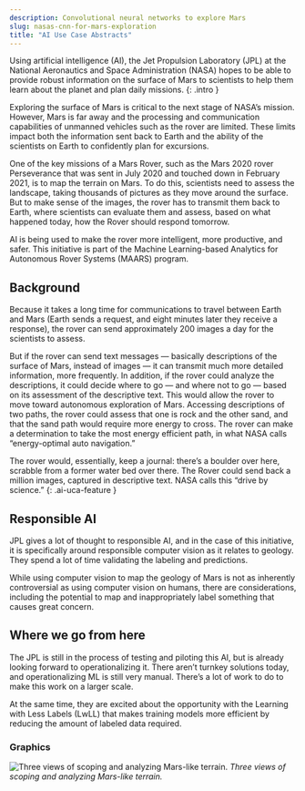 ```yaml
---
description: Convolutional neural networks to explore Mars
slug: nasas-cnn-for-mars-exploration
title: "AI Use Case Abstracts"
---
```

Using artificial intelligence (AI), the Jet Propulsion Laboratory (JPL) at the National Aeronautics and Space Administration (NASA) hopes to be able to provide robust information on the surface of Mars to scientists to help them learn about the planet and plan daily missions.
{: .intro }

Exploring the surface of Mars is critical to the next stage of NASA’s mission. However, Mars is far away and the processing and communication capabilities of unmanned vehicles such as the rover are limited. These limits impact both the information sent back to Earth and the ability of the scientists on Earth to confidently plan for excursions.

One of the key missions of a Mars Rover, such as the Mars 2020 rover Perseverance that was sent in July 2020 and touched down in February 2021, is to map the terrain on Mars. To do this, scientists need to assess the landscape, taking thousands of pictures as they move around the surface. But to make sense of the images, the rover has to transmit them back to Earth, where scientists can evaluate them and assess, based on what happened today, how the Rover should respond tomorrow.

AI is being used to make the rover more intelligent, more productive, and safer. This initiative is part of the Machine Learning-based Analytics for Autonomous Rover Systems (MAARS) program.

## Background
Because it takes a long time for communications to travel between Earth and Mars (Earth sends a request, and eight minutes later they receive a response), the rover can send approximately 200 images a day for the scientists to assess.

But if the rover can send text messages — basically descriptions of the surface of Mars, instead of images — it can transmit much more detailed information, more frequently. In addition, if the rover could analyze the descriptions, it could decide where to go — and where not to go — based on its assessment of the descriptive text. This would allow the rover to move toward autonomous exploration of Mars. Accessing descriptions of two paths, the rover could assess that one is rock and the other sand, and that the sand path would require more energy to cross. The rover can make a determination to take the most energy efficient path, in what NASA calls “energy-optimal auto navigation.”

The rover would, essentially, keep a journal: there’s a boulder over here, scrabble from a former water bed over there. The Rover could send back a million images, captured in descriptive text. NASA calls this “drive by science.”
{: .ai-uca-feature }

## Responsible AI
JPL gives a lot of thought to responsible AI, and in the case of this initiative, it is specifically around responsible computer vision as it relates to geology. They spend a lot of time validating the labeling and predictions. 

While using computer vision to map the geology of Mars is not as inherently controversial as using computer vision on humans, there are considerations, including the potential to map and inappropriately label something that causes great concern. 

## Where we go from here
The JPL is still in the process of testing and piloting this AI, but is already looking forward to operationalizing it. There aren’t turnkey solutions today, and operationalizing ML is still very manual. There’s a lot of work to do to make this work on a larger scale. 

At the same time, they are excited about the opportunity with the Learning with Less Labels (LwLL) that makes training models more efficient by reducing the amount of labeled data required.

### Graphics

![Three views of scoping and analyzing Mars-like terrain.](../images/ai-uca-mars-exploration1.png)
_Three views of scoping and analyzing Mars-like terrain._





